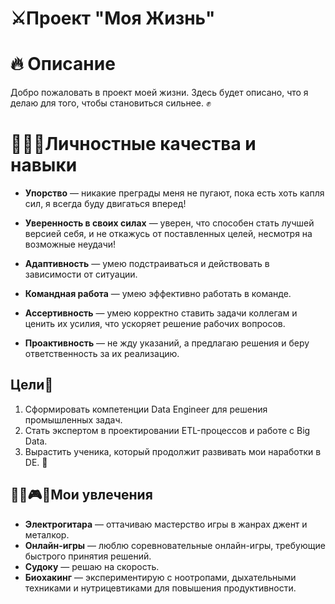 # ⚔️**Проект "Моя Жизнь"** 
# 🔥 **Описание**
Добро пожаловать в проект моей жизни. Здесь будет описано, что я делаю для того, чтобы становиться сильнее. ✊

# 🦾🌀💥**Личностные качества и навыки**
* __Упорство__ — никакие преграды меня не пугают, пока есть хоть капля сил, я всегда буду двигаться вперед!

* **Уверенность в своих силах** — уверен, что способен стать лучшей версией себя, и не откажусь от поставленных целей, несмотря на возможные неудачи!
* **Адаптивность** — умею подстраиваться и действовать в зависимости от ситуации.
* **Командная работа** — умею эффективно работать в команде.
* **Ассертивность** — умею корректно ставить задачи коллегам и ценить их усилия, что ускоряет решение рабочих вопросов.
* **Проактивность** — не жду указаний, а предлагаю решения и беру ответственность за их реализацию.

## **Цели**🧗
1. Сформировать компетенции Data Engineer для решения промышленных задач.
2. Стать экспертом в проектировании ETL-процессов и работе с Big Data.
3. Вырастить ученика, который продолжит развивать мои наработки в DE. 🌱

## 🎸🧠🎮🔬**Мои увлечения**
* **Электрогитара** — оттачиваю мастерство игры в жанрах джент и металкор.
* **Онлайн-игры** — люблю соревновательные онлайн-игры, требующие быстрого принятия решений.
* **Судоку** — решаю на скорость.
* **Биохакинг** — экспериментирую с ноотропами, дыхательными техниками и нутрицевтиками для повышения продуктивности.
